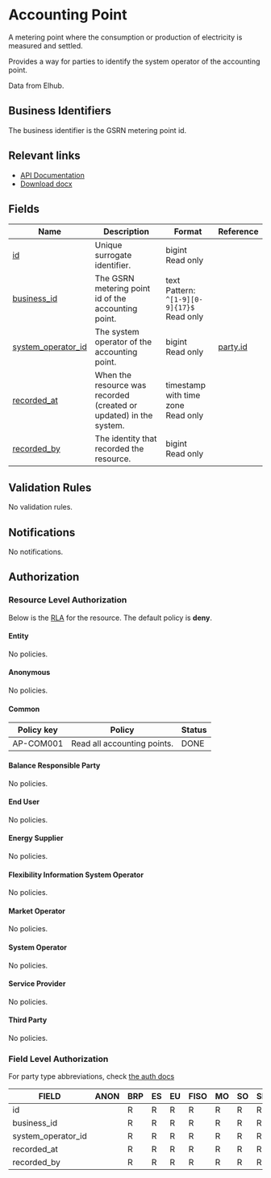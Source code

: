 # Accounting Point

A metering point where the consumption or production of electricity is measured
and settled.

Provides a way for parties to identify the system operator of the accounting point.

Data from Elhub.

## Business Identifiers

The business identifier is the GSRN metering point id.

## Relevant links

* [API Documentation](https://flex-test.elhub.no/api/v0/#/operations/list_accounting_point)
* [Download docx](https://flex-test.elhub.no/docs/download/accounting_point.docx)

## Fields

| Name                                                                                       | Description                                                        | Format                                             | Reference                     |
|--------------------------------------------------------------------------------------------|--------------------------------------------------------------------|----------------------------------------------------|-------------------------------|
| <a name="field-id" href="#field-id">id</a>                                                 | Unique surrogate identifier.                                       | bigint<br/>Read only                               |                               |
| <a name="field-business_id" href="#field-business_id">business_id</a>                      | The GSRN metering point id of the accounting point.                | text<br/>Pattern: `^[1-9][0-9]{17}$`<br/>Read only |                               |
| <a name="field-system_operator_id" href="#field-system_operator_id">system_operator_id</a> | The system operator of the accounting point.                       | bigint<br/>Read only                               | [party.id](party.md#field-id) |
| <a name="field-recorded_at" href="#field-recorded_at">recorded_at</a>                      | When the resource was recorded (created or updated) in the system. | timestamp with time zone<br/>Read only             |                               |
| <a name="field-recorded_by" href="#field-recorded_by">recorded_by</a>                      | The identity that recorded the resource.                           | bigint<br/>Read only                               |                               |

## Validation Rules

No validation rules.

## Notifications

No notifications.

## Authorization

### Resource Level Authorization

Below is the [RLA](../technical/auth.md#resource-level-authorization-rla) for the
resource. The default policy is **deny**.

#### Entity

No policies.

#### Anonymous

No policies.

#### Common

| Policy key | Policy                      | Status |
|------------|-----------------------------|--------|
| AP-COM001  | Read all accounting points. | DONE   |

#### Balance Responsible Party

No policies.

#### End User

No policies.

#### Energy Supplier

No policies.

#### Flexibility Information System Operator

No policies.

#### Market Operator

No policies.

#### System Operator

No policies.

#### Service Provider

No policies.

#### Third Party

No policies.

### Field Level Authorization

For party type abbreviations, check [the auth docs](../technical/auth.md#party)

| FIELD              | ANON | BRP | ES | EU | FISO | MO | SO | SP | TP |
|--------------------|------|-----|----|----|------|----|----|----|----|
| id                 |      | R   | R  | R  | R    | R  | R  | R  | R  |
| business_id        |      | R   | R  | R  | R    | R  | R  | R  | R  |
| system_operator_id |      | R   | R  | R  | R    | R  | R  | R  | R  |
| recorded_at        |      | R   | R  | R  | R    | R  | R  | R  | R  |
| recorded_by        |      | R   | R  | R  | R    | R  | R  | R  | R  |
